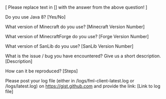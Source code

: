 
[ Please replace text in [] with the answer from the above question! ]

Do you use Java 8?
[Yes/No]

What version of Minecraft do you use?
[Minecraft Version Number]

What version of MinecraftForge do you use?
[Forge Version Number]

What version of SanLib do you use?
[SanLib Version Number]
 
What is the issue / bug you have encountered? Give us a short description.
[Description]

How can it be reproduced?
[Steps]

Please post your log file (either in /logs/fml-client-latest.log or /logs/latest.log) on https://gist.github.com and provide the link:
[Link to log file]
